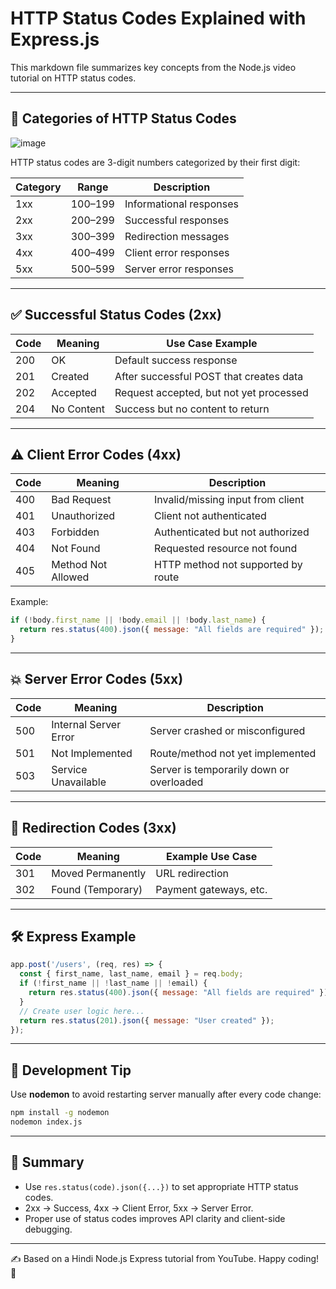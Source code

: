 
# HTTP Status Codes Explained with Express.js

This markdown file summarizes key concepts from the Node.js video tutorial on HTTP status codes.

---

## 🔢 Categories of HTTP Status Codes

![image](https://github.com/user-attachments/assets/eadb62bf-ac75-49ec-bdbd-704acfaed0e2)

HTTP status codes are 3-digit numbers categorized by their first digit:

| Category | Range     | Description                       |
|----------|-----------|-----------------------------------|
| 1xx      | 100–199   | Informational responses            |
| 2xx      | 200–299   | Successful responses               |
| 3xx      | 300–399   | Redirection messages               |
| 4xx      | 400–499   | Client error responses             |
| 5xx      | 500–599   | Server error responses             |

---

## ✅ Successful Status Codes (2xx)

| Code | Meaning          | Use Case Example                        |
|------|------------------|-----------------------------------------|
| 200  | OK               | Default success response                |
| 201  | Created          | After successful POST that creates data|
| 202  | Accepted         | Request accepted, but not yet processed|
| 204  | No Content       | Success but no content to return       |

---

## ⚠️ Client Error Codes (4xx)

| Code | Meaning               | Description |
|------|-----------------------|-------------|
| 400  | Bad Request           | Invalid/missing input from client |
| 401  | Unauthorized          | Client not authenticated |
| 403  | Forbidden             | Authenticated but not authorized |
| 404  | Not Found             | Requested resource not found |
| 405  | Method Not Allowed    | HTTP method not supported by route |

Example:
```js
if (!body.first_name || !body.email || !body.last_name) {
  return res.status(400).json({ message: "All fields are required" });
}
```

---

## 💥 Server Error Codes (5xx)

| Code | Meaning                 | Description |
|------|-------------------------|-------------|
| 500  | Internal Server Error   | Server crashed or misconfigured |
| 501  | Not Implemented         | Route/method not yet implemented |
| 503  | Service Unavailable     | Server is temporarily down or overloaded |

---

## 🔁 Redirection Codes (3xx)

| Code | Meaning             | Example Use Case |
|------|---------------------|------------------|
| 301  | Moved Permanently   | URL redirection |
| 302  | Found (Temporary)   | Payment gateways, etc. |

---

## 🛠 Express Example

```js
app.post('/users', (req, res) => {
  const { first_name, last_name, email } = req.body;
  if (!first_name || !last_name || !email) {
    return res.status(400).json({ message: "All fields are required" });
  }
  // Create user logic here...
  return res.status(201).json({ message: "User created" });
});
```

---

## 🔁 Development Tip

Use **nodemon** to avoid restarting server manually after every code change:

```bash
npm install -g nodemon
nodemon index.js
```

---

## 🎯 Summary

- Use `res.status(code).json({...})` to set appropriate HTTP status codes.
- 2xx → Success, 4xx → Client Error, 5xx → Server Error.
- Proper use of status codes improves API clarity and client-side debugging.

---

✍️ Based on a Hindi Node.js Express tutorial from YouTube. Happy coding! 🚀
